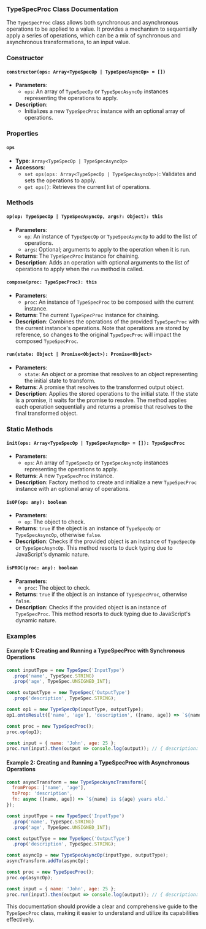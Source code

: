 ### TypeSpecProc Class Documentation

The `TypeSpecProc` class allows both synchronous and asynchronous operations to be applied to a value. It provides a mechanism to sequentially apply a series of operations, which can be a mix of synchronous and asynchronous transformations, to an input value.

### Constructor

#### `constructor(ops: Array<TypeSpecOp | TypeSpecAsyncOp> = [])`
- **Parameters**:
  - `ops`: An array of `TypeSpecOp` or `TypeSpecAsyncOp` instances representing the operations to apply.
- **Description**:
  - Initializes a new `TypeSpecProc` instance with an optional array of operations.

### Properties

#### `ops`
- **Type**: `Array<TypeSpecOp | TypeSpecAsyncOp>`
- **Accessors**:
  - `set ops(ops: Array<TypeSpecOp | TypeSpecAsyncOp>)`: Validates and sets the operations to apply.
  - `get ops()`: Retrieves the current list of operations.

### Methods

#### `op(op: TypeSpecOp | TypeSpecAsyncOp, args?: Object): this`
- **Parameters**:
  - `op`: An instance of `TypeSpecOp` or `TypeSpecAsyncOp` to add to the list of operations.
  - `args`: Optional; arguments to apply to the operation when it is run.
- **Returns**: The `TypeSpecProc` instance for chaining.
- **Description**: Adds an operation with optional arguments to the list of operations to apply when the `run` method is called.

#### `compose(proc: TypeSpecProc): this`
- **Parameters**:
  - `proc`: An instance of `TypeSpecProc` to be composed with the current instance.
- **Returns**: The current `TypeSpecProc` instance for chaining.
- **Description**: Combines the operations of the provided `TypeSpecProc` with the current instance's operations. Note that operations are stored by reference, so changes to the original `TypeSpecProc` will impact the composed `TypeSpecProc`.

#### `run(state: Object | Promise<Object>): Promise<Object>`
- **Parameters**:
  - `state`: An object or a promise that resolves to an object representing the initial state to transform.
- **Returns**: A promise that resolves to the transformed output object.
- **Description**: Applies the stored operations to the initial state. If the state is a promise, it waits for the promise to resolve. The method applies each operation sequentially and returns a promise that resolves to the final transformed object.

### Static Methods

#### `init(ops: Array<TypeSpecOp | TypeSpecAsyncOp> = []): TypeSpecProc`
- **Parameters**:
  - `ops`: An array of `TypeSpecOp` or `TypeSpecAsyncOp` instances representing the operations to apply.
- **Returns**: A new `TypeSpecProc` instance.
- **Description**: Factory method to create and initialize a new `TypeSpecProc` instance with an optional array of operations.

#### `isOP(op: any): boolean`
- **Parameters**:
  - `op`: The object to check.
- **Returns**: `true` if the object is an instance of `TypeSpecOp` or `TypeSpecAsyncOp`, otherwise `false`.
- **Description**: Checks if the provided object is an instance of `TypeSpecOp` or `TypeSpecAsyncOp`. This method resorts to duck typing due to JavaScript's dynamic nature.

#### `isPROC(proc: any): boolean`
- **Parameters**:
  - `proc`: The object to check.
- **Returns**: `true` if the object is an instance of `TypeSpecProc`, otherwise `false`.
- **Description**: Checks if the provided object is an instance of `TypeSpecProc`. This method resorts to duck typing due to JavaScript's dynamic nature.

### Examples

#### Example 1: Creating and Running a TypeSpecProc with Synchronous Operations
```javascript
const inputType = new TypeSpec('InputType')
  .prop('name', TypeSpec.STRING)
  .prop('age', TypeSpec.UNSIGNED_INT);

const outputType = new TypeSpec('OutputType')
  .prop('description', TypeSpec.STRING);

const op1 = new TypeSpecOp(inputType, outputType);
op1.ontoResult(['name', 'age'], 'description', ([name, age]) => `${name} is ${age} years old.`);

const proc = new TypeSpecProc();
proc.op(op1);

const input = { name: 'John', age: 25 };
proc.run(input).then(output => console.log(output)); // { description: 'John is 25 years old.' }
```

#### Example 2: Creating and Running a TypeSpecProc with Asynchronous Operations
```javascript
const asyncTransform = new TypeSpecAsyncTransform({
  fromProps: ['name', 'age'],
  toProp: 'description',
  fn: async ([name, age]) => `${name} is ${age} years old.`
});

const inputType = new TypeSpec('InputType')
  .prop('name', TypeSpec.STRING)
  .prop('age', TypeSpec.UNSIGNED_INT);

const outputType = new TypeSpec('OutputType')
  .prop('description', TypeSpec.STRING);

const asyncOp = new TypeSpecAsyncOp(inputType, outputType);
asyncTransform.addTo(asyncOp);

const proc = new TypeSpecProc();
proc.op(asyncOp);

const input = { name: 'John', age: 25 };
proc.run(input).then(output => console.log(output)); // { description: 'John is 25 years old.' }
```

This documentation should provide a clear and comprehensive guide to the `TypeSpecProc` class, making it easier to understand and utilize its capabilities effectively.